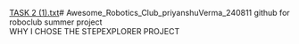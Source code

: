 [TASK 2 (1).txt](https://github.com/user-attachments/files/19687763/TASK.2.1.txt)# Awesome_Robotics_Club_priyanshuVerma_240811
github for roboclub summer project
<br>
WHY I CHOSE THE STEPEXPLORER PROJECT
<br>


